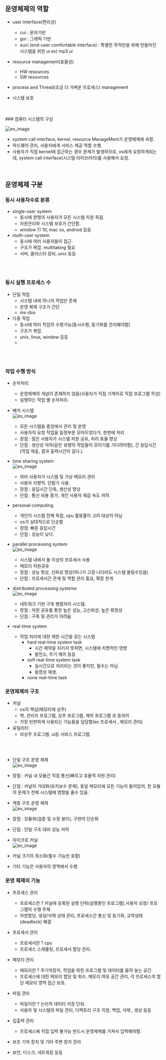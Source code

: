 ## 운영체제의 역할

* user interface(편리성)
  * cui : 문자기반
  * gui : 그래픽 기반
  * euci (end-user comfortable interface) : 특별한 목적만을 위해 만들어진 시스템을 위한 ui ex) mp3 ui

* resource management(효율성)
  * HW resources 
  * SW resources 

* process and Thread(조금 더 가벼운 프로세스) management
* 시스템 보호
</br>
</br>
### 컴퓨터 시스템의 구성</br>

 ![ex_image](os_images/1.png)

- system call interface, kernel, resource ManageMent가 운영체제에 속함.
- 하드웨어 관리, 사용자에게 서비스 제공 역할 수행.
- 사용자가 직접 kernel에 접근하는 경우 문제가 발생하므로, os에게 요청하게되는데, system call interface(시스템 라이브러리)를 사용해서 요청.
  </br>
</br>

## 운영체제 구분

### 동시 사용자수로 분류
  * single-user system 
    * 동시에 한명의 사용자가 모든 시스템 자원 독점.
    * 자원관리와 시스템 보호가 간단함.
    * window 7/ 10, mac os, android 등등
  * multi-user system
    * 동시에 여러 사용자들이 접근.
    * 구조가 복잡. multitaking 필요
    * 서버, 클러스터 장비, unix 등등
</br>
</br>

### 동시 실행 프로세스 수
  * 단일 작업
    * 시스템 내에 하나의 작업만 존재
    * 운영 체제 구조가 간단
    * ms-dos
  * 다중 작업
    * 동시에 여러 작업의 수행가능(동시수행, 동기화를 관리해야함)
    * 구조가 복잡.
    * unix, linux, window 등등
    * 
</br>
</br>

### 작업 수행 방식
  * 순차처리
    * 운영체제의 개념이 존재하지 않음(사용자가 직접 기계어로 직접 프로그램 작성)
    * 실행하는 작업 별 순차처리.

  * 배치 시스템</br> ![ex_image](os_images/2.png)
    * 모든 시스템을 중앙에서 관리 및 운영
    * 사용자의 요청 작업을 일정부분 모아두었다가, 한번에 처리 
    * 장점 : 많은 사용자가 시스템 자원 공유, 처리 효율 향상
    * 단점 : 생산성 저하(같은 유행의 작업들이 모이기를 기다려야함), 긴 응답시간(작업 제출, 결과 출력시간이 길다.).

  * time sharing system </br>![ex_image](os_images/3.png)
    * 여러 사용자가 시스템 및 가상 메모리 관리
    * 사용자 지향적. 단말기 사용.
    * 장점 : 응답시간 단축, 생산성 향상
    * 단점 : 통신 비용 증가, 개인 사용자 체감 속도 저하.

  * personal computing
    * 개인이 시스템 전체 독점, cpu 활용률이 고려 대상이 아님
    * os가 상대적으로 단순함
    * 장점: 빠른 응답시간
    * 단점 : 성능이 낮다.

  * parallel processing system </br>
   ![ex_image](os_images/4.png)
    * 시스템 내에서 둘 이상의 프로세서 사용
    * 메모리 자원공유
    * 장점 : 성능 항상, 신뢰성 향상(하나가 고장 나더라도 시스템 돌릴수있음)
    * 단점 : 프로세서간 관계 및 역할 관리 필요, 확장 한계
  * distributed processing systems 
  </br>![ex_image](os_images/5.png)
    * 네트워크 기반 구축 병렬처리 시스템.
    * 장점 : 자원 공유를 통한 높은 성능, 고신뢰성, 높은 확정성
    * 단점 : 구축 및 관리가 어려움
  * real-time system
    * 작업 처리에 대한 제한 시간을 갖는 시스템
      * hard real-time system task
        * 시간 제약을 지키지 못하면, 시스템에 치명적인 영향
        * 발전소, 무기 제어 등등
      * soft real-time system task
        * 실시간으로 처리되는 것이 좋지만, 필수는 아님.
        * 동영상 재생.
      * none real-time task

### 운영체제의 구조

* 커널 
  * os의 핵심(메모리에 상주)
  * 핵, 관리자 프로그램, 상주 프로그램, 제어 프로그램 과 동의어
  * 가장 빈번하게 사용되는 기능들을 담당함(ex 프로세서 , 메모리 관리)
* 유틸리티
  * 비상주 프로그램. ui등 서비스 프로그램.
</br>
</br>

* 단일 구조 운영 체제 
</br> ![ex_image](os_images/6.png)
 * 장점 : 커널 내 모듈간 직접 통신(빠르고 효율적 자원 관리)
 * 단점 : 커널의 거대화(유지보수 문제), 동일 메모리에 모든 기능이 들어있어, 한 모듈의 문제가 전체 시스템에 영향을 줄수 있음.

* 계층 구조 운영 체제 
</br>![ex_image](os_images/7.png)
 * 장점 : 모듈화(검증 및 수정 용이), 구현의 단순화
 * 단점 : 단일 구조 대비 성능 저하

* 마이크로 커널
</br>![ex_image](os_images/8.png)
 * 커널 크기의 최소화(필수 기능만 포함)
 * 기타 기능은 사용자의 영역에서 수행.

### 운영 체제의 기능
  * 프로세스 관리
    * 프로세스란 ? 커널에 등록된 실행 단위(실행중인 프로그램),사용자 요청/ 프로그램의 수행 주체
    * 자원할당, 생성/삭제 상태 관리, 프로세스간 통신 및 동기화, 교착상태(deadlock) 해결

  * 프로세서 관리
    * 프로세서란 ? cpu
    * 프로세스 스케쥴링, 프로세서 할당 관리.
  * 메모리 관리
    * 메모리란 ? 주기억장치, 작업을 위한 프로그램 및 데이터를 올려 놓는 공간.
    * 프로세스에 대한 메모리 할당 및 회수, 메모리 여유 공간 관리, 각 프로세스의 할당 메모리 영역 접근 보호.
  
  * 파일 관리
    * 파일이란 ? 논리적 데이터 저장 단위.
    * 사용자 및 시스템의 파일 관리, 디렉토리 구조 지원, 백업, 삭제 , 생성 등등 
  * 입출력 관리
    * 프로세스에 직접 입력 불가능 반드시 운영체제를 거쳐서 입력해야함. 
  * 보조 기억 장치 및 기타 주변 장치 관리
  * 보안, 디스크, 네트워킹 등등
